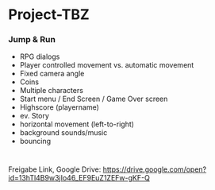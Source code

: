 # Project-TBZ

### Jump & Run

- RPG dialogs
- Player controlled movement vs. automatic movement
- Fixed camera angle
- Coins
- Multiple characters
- Start menu / End Screen / Game Over screen 
- Highscore (playername)
- ev. Story
- horizontal movement (left-to-right)
- background sounds/music
- bouncing

#

Freigabe Link, Google Drive: https://drive.google.com/open?id=13hTl4B9w3jIo46_EF9EuZ1ZEFw-gKF-Q

